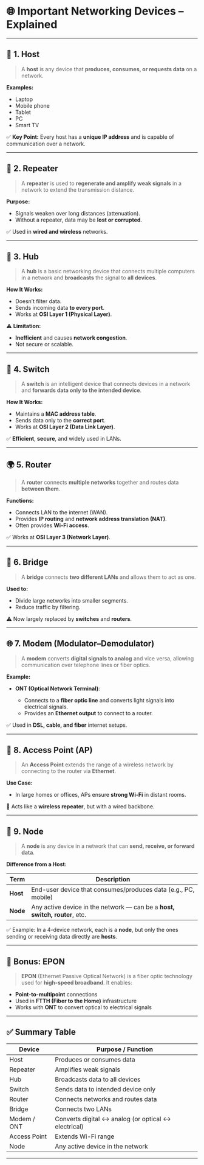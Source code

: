
# 🌐 Important Networking Devices – Explained

---

## 🔌 1. **Host**

> A **host** is any device that **produces, consumes, or requests data** on a network.

**Examples:**

* Laptop
* Mobile phone
* Tablet
* PC
* Smart TV

✅ **Key Point:**
Every host has a **unique IP address** and is capable of communication over a network.

---

## 📡 2. **Repeater**

> A **repeater** is used to **regenerate and amplify weak signals** in a network to extend the transmission distance.

**Purpose:**

* Signals weaken over long distances (attenuation).
* Without a repeater, data may be **lost or corrupted**.

✅ Used in **wired and wireless** networks.

---

## 🧿 3. **Hub**

> A **hub** is a basic networking device that connects multiple computers in a network and **broadcasts** the signal to **all devices**.

**How It Works:**

* Doesn’t filter data.
* Sends incoming data **to every port**.
* Works at **OSI Layer 1 (Physical Layer)**.

⚠️ **Limitation:**

* **Inefficient** and causes **network congestion**.
* Not secure or scalable.

---

## 🧠 4. **Switch**

> A **switch** is an intelligent device that connects devices in a network and **forwards data only to the intended device**.

**How It Works:**

* Maintains a **MAC address table**.
* Sends data only to the **correct port**.
* Works at **OSI Layer 2 (Data Link Layer)**.

✅ **Efficient**, **secure**, and widely used in LANs.

---

## 🌍 5. **Router**

> A **router** connects **multiple networks** together and routes data **between them**.

**Functions:**

* Connects LAN to the internet (WAN).
* Provides **IP routing** and **network address translation (NAT)**.
* Often provides **Wi-Fi access**.

✅ Works at **OSI Layer 3 (Network Layer)**.

---

## 🌉 6. **Bridge**

> A **bridge** connects **two different LANs** and allows them to act as one.

**Used to:**

* Divide large networks into smaller segments.
* Reduce traffic by filtering.

⚠️ Now largely replaced by **switches** and **routers**.

---

## 🌐 7. **Modem (Modulator–Demodulator)**

> A **modem** converts **digital signals to analog** and vice versa, allowing communication over telephone lines or fiber optics.

**Example:**

* **ONT (Optical Network Terminal)**:

  * Connects to a **fiber optic line** and converts light signals into electrical signals.
  * Provides an **Ethernet output** to connect to a router.

✅ Used in **DSL, cable, and fiber** internet setups.

---

## 📶 8. **Access Point (AP)**

> An **Access Point** extends the range of a wireless network by connecting to the router via **Ethernet**.

**Use Case:**

* In large homes or offices, APs ensure **strong Wi-Fi** in distant rooms.

🔁 Acts like a **wireless repeater**, but with a wired backbone.

---

## 🔄 9. **Node**

> A **node** is any device in a network that can **send, receive, or forward data**.

**Difference from a Host:**

| Term     | Description                                                                |
| -------- | -------------------------------------------------------------------------- |
| **Host** | End-user device that consumes/produces data (e.g., PC, mobile)             |
| **Node** | Any active device in the network — can be a **host, switch, router**, etc. |

✅ Example: In a 4-device network, each is a **node**, but only the ones sending or receiving data directly are **hosts**.

---

## 🧩 Bonus: EPON

> **EPON** (Ethernet Passive Optical Network) is a fiber optic technology used for **high-speed broadband**.
> It enables:

* **Point-to-multipoint** connections
* Used in **FTTH (Fiber to the Home)** infrastructure
* Works with **ONT** to convert optical to electrical signals

---

## ✅ Summary Table

| Device       | Purpose / Function                                      |
| ------------ | ------------------------------------------------------- |
| Host         | Produces or consumes data                               |
| Repeater     | Amplifies weak signals                                  |
| Hub          | Broadcasts data to all devices                          |
| Switch       | Sends data to intended device only                      |
| Router       | Connects networks and routes data                       |
| Bridge       | Connects two LANs                                       |
| Modem / ONT  | Converts digital <-> analog (or optical <-> electrical) |
| Access Point | Extends Wi-Fi range                                     |
| Node         | Any active device in the network                        |

---
